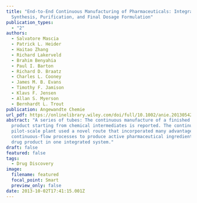 ```yaml
---
title: "End-to-End Continuous Manufacturing of Pharmaceuticals: Integrated
  Synthesis, Purification, and Final Dosage Formulation"
publication_types:
  - "2"
authors:
  - Salvatore Mascia
  - Patrick L. Heider
  - Haitao Zhang
  - Richard Lakerveld
  - Brahim Benyahia
  - Paul I. Barton
  - Richard D. Braatz
  - Charles L. Cooney
  - James M. B. Evans
  - Timothy F. Jamison
  - Klavs F. Jensen
  - Allan S. Myerson
  - Bernhardt L. Trout
publication: Angewandte Chemie
url_pdf: https://onlinelibrary.wiley.com/doi/full/10.1002/anie.201305429
abstract: "A series of tubes: The continuous manufacture of a finished drug
  product starting from chemical intermediates is reported. The continuous
  pilot-scale plant used a novel route that incorporated many advantages of
  continuous-flow processes to produce active pharmaceutical ingredients and the
  drug product in one integrated system."
draft: false
featured: false
tags:
  - Drug Discovery
image:
  filename: featured
  focal_point: Smart
  preview_only: false
date: 2013-10-02T17:41:15.001Z
---
```

